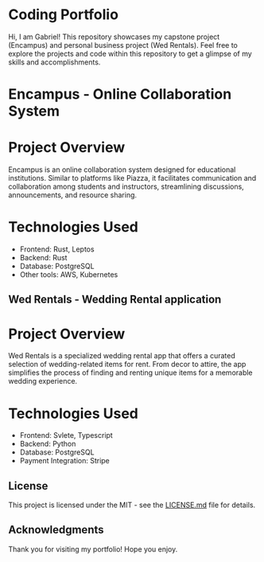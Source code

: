 # Coding Portfolio

Hi, I am Gabriel! This repository showcases my capstone project (Encampus) and personal business project (Wed Rentals). Feel free to explore the projects and code within this repository to get a glimpse of my skills and accomplishments.

# Encampus - Online Collaboration System

# Project Overview

Encampus is an online collaboration system designed for educational institutions. Similar to platforms like Piazza, it facilitates communication and collaboration among students and instructors, streamlining discussions, announcements, and resource sharing.

# Technologies Used

- Frontend: Rust, Leptos
- Backend: Rust
- Database: PostgreSQL
- Other tools: AWS, Kubernetes

## Wed Rentals - Wedding Rental application

# Project Overview

Wed Rentals is a specialized wedding rental app that offers a curated selection of wedding-related items for rent. From decor to attire, the app simplifies the process of finding and renting unique items for a memorable wedding experience.

# Technologies Used
- Frontend: Svlete, Typescript
- Backend: Python
- Database: PostgreSQL
- Payment Integration: Stripe

## License

This project is licensed under the MIT - see the [LICENSE.md](LICENSE.md) file for details.

## Acknowledgments

Thank you for visiting my portfolio! Hope you enjoy. 
